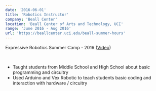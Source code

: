 ```yaml
---
date: '2016-06-01'
title: 'Robotics Instructor'
company: 'Beall Center'
location: 'Beall Center of Arts and Technology, UCI'
range: 'June 2016 - Aug 2016'
url: 'https://beallcenter.uci.edu/beall-summer-hours'
---
```

Expressive Robotics Summer Camp - 2016 ([Video](https://vimeo.com/180377430))

<br>

- Taught students from Middle School and High School about basic programming and circuitry  
- Used Arduino and Vex Robotic to teach students basic coding and interaction with hardware / circuitry  



